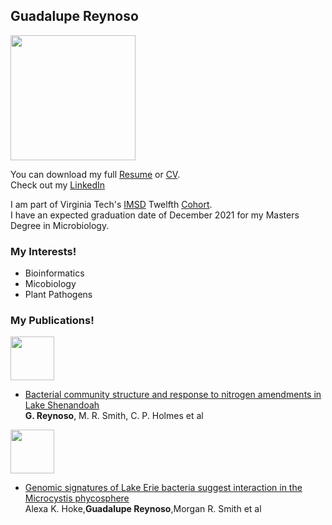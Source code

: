 ## Guadalupe Reynoso
<img src="https://imsd.apsc.vt.edu/content/imsd_apsc_vt_edu/en/About/Scholars/twelfth-cohort/jcr:content/content/adaptiveimage.transform/m-medium/image.png" width=200 align=center>

You can download my full [Resume](https://github.com/rnic92/GReynoso/assets/resume) or [CV](https://github.com/rnic92/GReynoso/assets/cv).  
Check out my [LinkedIn](https://www.linkedin.com/in/guadalupe-reynoso)  


I am part of Virginia Tech's [IMSD](https://imsd.apsc.vt.edu/) Twelfth [Cohort](https://imsd.apsc.vt.edu/About/Scholars/twelfth-cohort.html).  
I have an expected graduation date of December 2021 for my Masters Degree in Microbiology.  
### My Interests!  
- Bioinformatics
- Micobiology
- Plant Pathogens


### My Publications!  
<a href="https://iwaponline.com/wst/article/80/4/675/69731/Bacterial-community-structure-and-response-to">
<img src="https://iwa.silverchair-cdn.com/iwa/content_public/journal/wst/80/4/10.2166_wst.2019.311/2/wst-em19545f02.png?Expires=1636738139&Signature=AE2sSy6RHYG79aIZxDy9F9D8YEkV7GXBn19o10Xyr8IEufZeAI1LvqNnhNE-md8sQaa6BfkT6MCdlZqFBgP-B-kPaQUchMpSq62Gjf4yQMyzVxp-atiBNiDftpvXkfjYygU9J7O-u7WVtbvKFAFJxGTvbk1QhRdPig45G6TOD5byHEahG0NZdeKREwS7y7gVdm-FKF~GDTxBNo~nv-Jxgfkz~6pmdgG-6OmvdKlwwfRSGpq3SXxHHfi8xcoGFRJWbzSuuaCMtMbEDW2Acv6O~DMjAL1OaR3sjg5nBvdH5su5HsyJkSFmpiY3KEou-Dr7jrf1o4mN627--E7fuzPc~g__&Key-Pair-Id=APKAIE5G5CRDK6RD3PGA" width=70>
</a>

- [Bacterial community structure and response to nitrogen amendments in Lake Shenandoah](https://iwaponline.com/wst/article/80/4/675/69731/Bacterial-community-structure-and-response-to)  
__G. Reynoso__, M. R. Smith, C. P. Holmes et al

<a href="https://journals.plos.org/plosone/article?id=10.1371/journal.pone.0257017">
<img src="https://journals.plos.org/plosone/article/figure/image?size=inline&id=info:doi/10.1371/journal.pone.0257017.g003" width=70>
</a>

- [Genomic signatures of Lake Erie bacteria suggest interaction in the Microcystis phycosphere](https://journals.plos.org/plosone/article?id=10.1371/journal.pone.0257017)  
Alexa K. Hoke,__Guadalupe Reynoso__,Morgan R. Smith et al
